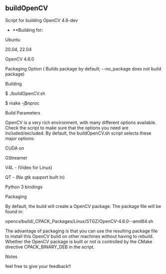 ﻿## buildOpenCV

Script for building OpenCV 4.6-dev

* **Building for:

Ubuntu

20.04, 22.04

OpenCV 4.6.0

Packaging Option ( Builds package by default; --no\_package does not build package)

Building

$ ./buildOpenCV.sh

$ make -j$nproc

Build Parameters

OpenCV is a very rich environment, with many different options available. Check the script to make sure that the options you need are included/excluded. By default, the buildOpenCV.sh script selects these major options:

CUDA on

GStreamer

V4L - (Video for Linux)

QT - (No gtk support built in)

Python 3 bindings

Packaging

By default, the build will create a OpenCV package. The package file will be found in:

opencv/build/\_CPACK\_Packages/Linux/STGZ/OpenCV-4.6.0-<commit>-amd64.sh

The advantage of packaging is that you can use the resulting package file to install this OpenCV build on other machines without having to rebuild. Whether the OpenCV package is built or not is controlled by the CMake directive CPACK\_BINARY\_DEB in the script.

Notes

feel free to give your feedback!!
